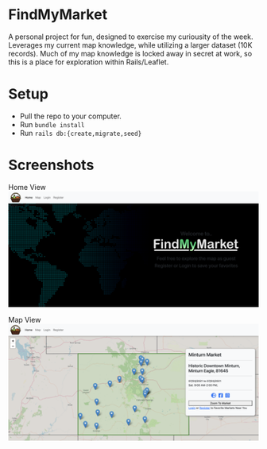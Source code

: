 # FindMyMarket

A personal project for fun, designed to exercise my curiousity of the week. Leverages my current map knowledge, while utilizing a larger dataset (10K records). Much of my map knowledge is locked away in secret at work, so this is a place for exploration within Rails/Leaflet.

# Setup

- Pull the repo to your computer.
- Run `bundle install`
- Run `rails db:{create,migrate,seed}`

# Screenshots
Home View
![Home View](./app/assets/images/home_view.png)

Map View
![Map View](./app/assets/images/map_view.png)
